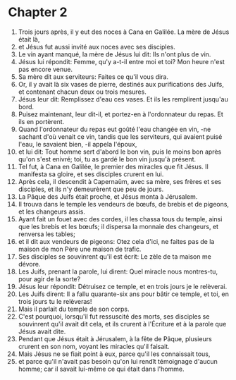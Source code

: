 # Chapter 2

1. Trois jours après, il y eut des noces à Cana en Galilée. La mère de Jésus était là,
2. et Jésus fut aussi invité aux noces avec ses disciples.
3. Le vin ayant manqué, la mère de Jésus lui dit: Ils n'ont plus de vin.
4. Jésus lui répondit: Femme, qu'y a-t-il entre moi et toi? Mon heure n'est pas encore venue.
5. Sa mère dit aux serviteurs: Faites ce qu'il vous dira.
6. Or, il y avait là six vases de pierre, destinés aux purifications des Juifs, et contenant chacun deux ou trois mesures.
7. Jésus leur dit: Remplissez d'eau ces vases. Et ils les remplirent jusqu'au bord.
8. Puisez maintenant, leur dit-il, et portez-en à l'ordonnateur du repas. Et ils en portèrent.
9. Quand l'ordonnateur du repas eut goûté l'eau changée en vin, -ne sachant d'où venait ce vin, tandis que les serviteurs, qui avaient puisé l'eau, le savaient bien, -il appela l'époux,
10. et lui dit: Tout homme sert d'abord le bon vin, puis le moins bon après qu'on s'est enivré; toi, tu as gardé le bon vin jusqu'à présent.
11. Tel fut, à Cana en Galilée, le premier des miracles que fit Jésus. Il manifesta sa gloire, et ses disciples crurent en lui.
12. Après cela, il descendit à Capernaüm, avec sa mère, ses frères et ses disciples, et ils n'y demeurèrent que peu de jours.
13. La Pâque des Juifs était proche, et Jésus monta à Jérusalem.
14. Il trouva dans le temple les vendeurs de bœufs, de brebis et de pigeons, et les changeurs assis.
15. Ayant fait un fouet avec des cordes, il les chassa tous du temple, ainsi que les brebis et les bœufs; il dispersa la monnaie des changeurs, et renversa les tables;
16. et il dit aux vendeurs de pigeons: Otez cela d'ici, ne faites pas de la maison de mon Père une maison de trafic.
17. Ses disciples se souvinrent qu'il est écrit: Le zèle de ta maison me dévore.
18. Les Juifs, prenant la parole, lui dirent: Quel miracle nous montres-tu, pour agir de la sorte?
19. Jésus leur répondit: Détruisez ce temple, et en trois jours je le relèverai.
20. Les Juifs dirent: Il a fallu quarante-six ans pour bâtir ce temple, et toi, en trois jours tu le relèveras!
21. Mais il parlait du temple de son corps.
22. C'est pourquoi, lorsqu'il fut ressuscité des morts, ses disciples se souvinrent qu'il avait dit cela, et ils crurent à l'Écriture et à la parole que Jésus avait dite.
23. Pendant que Jésus était à Jérusalem, à la fête de Pâque, plusieurs crurent en son nom, voyant les miracles qu'il faisait.
24. Mais Jésus ne se fiait point à eux, parce qu'il les connaissait tous,
25. et parce qu'il n'avait pas besoin qu'on lui rendît témoignage d'aucun homme; car il savait lui-même ce qui était dans l'homme.

